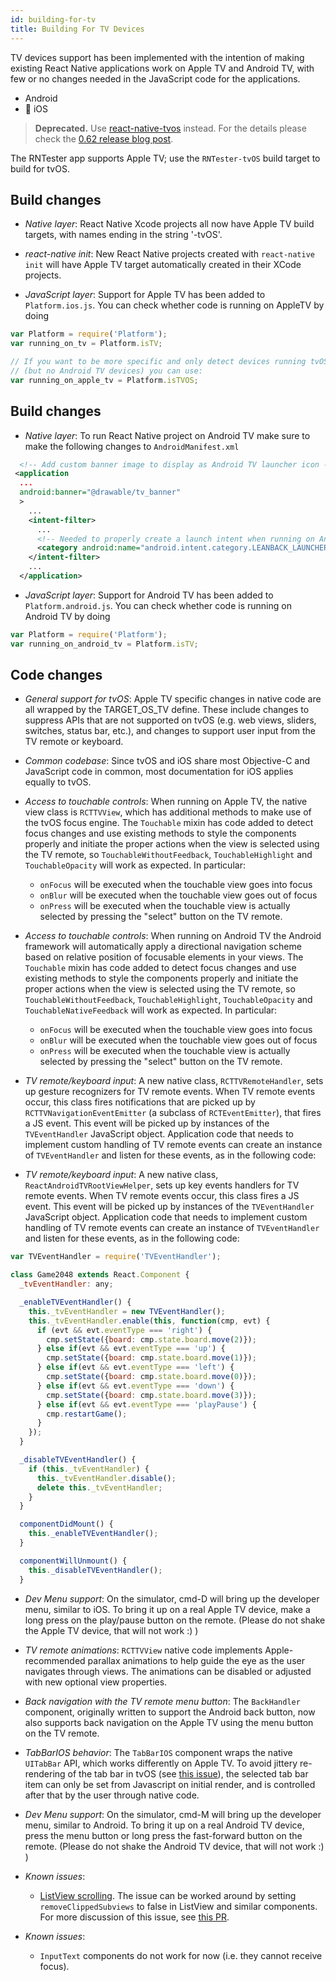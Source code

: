 ```yaml
---
id: building-for-tv
title: Building For TV Devices
---
```


TV devices support has been implemented with the intention of making existing React Native applications work on Apple TV and Android TV, with few or no changes needed in the JavaScript code for the applications.

<div className="toggler">
  <ul role="tablist" id="toggle-platform">
    <li id="android" className="button-android" aria-selected="false" role="tab" tabIndex={0} aria-controls="androidtab" onClick="displayTab('platform', 'android')">
      Android
    </li>
    <li id="ios" className="button-ios" aria-selected="false" role="tab" tabIndex={0} aria-controls="iostab" onClick="displayTab('platform', 'ios')">
      🚧 iOS
    </li>
  </ul>
</div>

<block className="ios" />

> **Deprecated.** Use [react-native-tvos](https://github.com/react-native-community/react-native-tvos) instead. For the details please check the [0.62 release blog post](https://reactnative.dev/blog/#moving-apple-tv-to-react-native-tvos).

The RNTester app supports Apple TV; use the `RNTester-tvOS` build target to build for tvOS.

## Build changes

- _Native layer_: React Native Xcode projects all now have Apple TV build targets, with names ending in the string '-tvOS'.

- _react-native init_: New React Native projects created with `react-native init` will have Apple TV target automatically created in their XCode projects.

- _JavaScript layer_: Support for Apple TV has been added to `Platform.ios.js`. You can check whether code is running on AppleTV by doing

```jsx
var Platform = require('Platform');
var running_on_tv = Platform.isTV;

// If you want to be more specific and only detect devices running tvOS
// (but no Android TV devices) you can use:
var running_on_apple_tv = Platform.isTVOS;
```

<block className="android" />

## Build changes

- _Native layer_: To run React Native project on Android TV make sure to make the following changes to `AndroidManifest.xml`

```xml
  <!-- Add custom banner image to display as Android TV launcher icon -->
 <application
  ...
  android:banner="@drawable/tv_banner"
  >
    ...
    <intent-filter>
      ...
      <!-- Needed to properly create a launch intent when running on Android TV -->
      <category android:name="android.intent.category.LEANBACK_LAUNCHER"/>
    </intent-filter>
    ...
  </application>
```

- _JavaScript layer_: Support for Android TV has been added to `Platform.android.js`. You can check whether code is running on Android TV by doing

```js
var Platform = require('Platform');
var running_on_android_tv = Platform.isTV;
```

<block className="ios android" />

## Code changes

<block className="ios" />

- _General support for tvOS_: Apple TV specific changes in native code are all wrapped by the TARGET_OS_TV define. These include changes to suppress APIs that are not supported on tvOS (e.g. web views, sliders, switches, status bar, etc.), and changes to support user input from the TV remote or keyboard.

- _Common codebase_: Since tvOS and iOS share most Objective-C and JavaScript code in common, most documentation for iOS applies equally to tvOS.

- _Access to touchable controls_: When running on Apple TV, the native view class is `RCTTVView`, which has additional methods to make use of the tvOS focus engine. The `Touchable` mixin has code added to detect focus changes and use existing methods to style the components properly and initiate the proper actions when the view is selected using the TV remote, so `TouchableWithoutFeedback`, `TouchableHighlight` and `TouchableOpacity` will work as expected. In particular:

  - `onFocus` will be executed when the touchable view goes into focus
  - `onBlur` will be executed when the touchable view goes out of focus
  - `onPress` will be executed when the touchable view is actually selected by pressing the "select" button on the TV remote.

<block className="android" />

- _Access to touchable controls_: When running on Android TV the Android framework will automatically apply a directional navigation scheme based on relative position of focusable elements in your views. The `Touchable` mixin has code added to detect focus changes and use existing methods to style the components properly and initiate the proper actions when the view is selected using the TV remote, so `TouchableWithoutFeedback`, `TouchableHighlight`, `TouchableOpacity` and `TouchableNativeFeedback` will work as expected. In particular:

  - `onFocus` will be executed when the touchable view goes into focus
  - `onBlur` will be executed when the touchable view goes out of focus
  - `onPress` will be executed when the touchable view is actually selected by pressing the "select" button on the TV remote.

<block className="ios" />

- _TV remote/keyboard input_: A new native class, `RCTTVRemoteHandler`, sets up gesture recognizers for TV remote events. When TV remote events occur, this class fires notifications that are picked up by `RCTTVNavigationEventEmitter` (a subclass of `RCTEventEmitter`), that fires a JS event. This event will be picked up by instances of the `TVEventHandler` JavaScript object. Application code that needs to implement custom handling of TV remote events can create an instance of `TVEventHandler` and listen for these events, as in the following code:

<block class="android" />

- _TV remote/keyboard input_: A new native class, `ReactAndroidTVRootViewHelper`, sets up key events handlers for TV remote events. When TV remote events occur, this class fires a JS event. This event will be picked up by instances of the `TVEventHandler` JavaScript object. Application code that needs to implement custom handling of TV remote events can create an instance of `TVEventHandler` and listen for these events, as in the following code:

<block class="ios android" />

```jsx
var TVEventHandler = require('TVEventHandler');

class Game2048 extends React.Component {
  _tvEventHandler: any;

  _enableTVEventHandler() {
    this._tvEventHandler = new TVEventHandler();
    this._tvEventHandler.enable(this, function(cmp, evt) {
      if (evt && evt.eventType === 'right') {
        cmp.setState({board: cmp.state.board.move(2)});
      } else if(evt && evt.eventType === 'up') {
        cmp.setState({board: cmp.state.board.move(1)});
      } else if(evt && evt.eventType === 'left') {
        cmp.setState({board: cmp.state.board.move(0)});
      } else if(evt && evt.eventType === 'down') {
        cmp.setState({board: cmp.state.board.move(3)});
      } else if(evt && evt.eventType === 'playPause') {
        cmp.restartGame();
      }
    });
  }

  _disableTVEventHandler() {
    if (this._tvEventHandler) {
      this._tvEventHandler.disable();
      delete this._tvEventHandler;
    }
  }

  componentDidMount() {
    this._enableTVEventHandler();
  }

  componentWillUnmount() {
    this._disableTVEventHandler();
  }
```

<block className="ios" />

- _Dev Menu support_: On the simulator, cmd-D will bring up the developer menu, similar to iOS. To bring it up on a real Apple TV device, make a long press on the play/pause button on the remote. (Please do not shake the Apple TV device, that will not work :) )

- _TV remote animations_: `RCTTVView` native code implements Apple-recommended parallax animations to help guide the eye as the user navigates through views. The animations can be disabled or adjusted with new optional view properties.

- _Back navigation with the TV remote menu button_: The `BackHandler` component, originally written to support the Android back button, now also supports back navigation on the Apple TV using the menu button on the TV remote.

- _TabBarIOS behavior_: The `TabBarIOS` component wraps the native `UITabBar` API, which works differently on Apple TV. To avoid jittery re-rendering of the tab bar in tvOS (see [this issue](https://github.com/facebook/react-native/issues/15081)), the selected tab bar item can only be set from Javascript on initial render, and is controlled after that by the user through native code.

<block className="android" />

- _Dev Menu support_: On the simulator, cmd-M will bring up the developer menu, similar to Android. To bring it up on a real Android TV device, press the menu button or long press the fast-forward button on the remote. (Please do not shake the Android TV device, that will not work :) )

<block className="ios" />

- _Known issues_:

  - [ListView scrolling](https://github.com/facebook/react-native/issues/12793). The issue can be worked around by setting `removeClippedSubviews` to false in ListView and similar components. For more discussion of this issue, see [this PR](https://github.com/facebook/react-native/pull/12944).

<block className="android" />

- _Known issues_:

  - `InputText` components do not work for now (i.e. they cannot receive focus).
